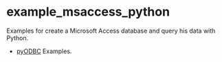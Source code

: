 # example_msaccess_python

Examples for create a Microsoft Access database and query his data with Python.

- [pyODBC](pyodbc/) Examples.
